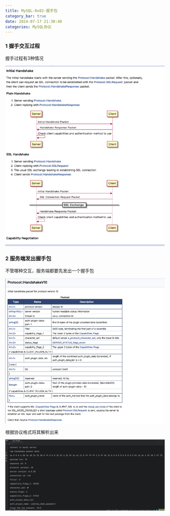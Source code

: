 ```yaml
---
title: MySQL-0x02-握手包
category_bar: true
date: 2024-07-17 21:30:40
categories: MySQL协议
---
```


### 1 握手交互过程

握手过程有3种情况

![](MySQL-0x02-握手包/1721223192.png)

### 2 服务端发出握手包

不管哪种交互，服务端都要先发出一个握手包

![](./MySQL-0x02-握手包/1721223092.png)

根据协议格式将其解析出来

![](./MySQL-0x02-握手包/1721223390.png)